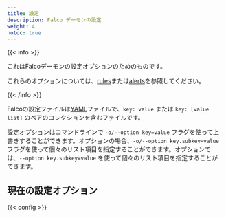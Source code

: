 ```yaml
---
title: 設定
description: Falco デーモンの設定
weight: 4
notoc: true
---
```


{{< info >}}

これはFalcoデーモンの設定オプションのためのものです。

これらのオプションについては、[rules](/jp/docs/rules)または[alerts](/jp/docs/alerts)を参照してください。

{{< /info >}}


Falcoの設定ファイルは[YAML](http://www.yaml.org/start.html)ファイルで、`key: value` または `key: [value list]` のペアのコレクションを含むファイルです。


設定オプションはコマンドラインで `-o/--option key=value` フラグを使って上書きすることができます。オプションの場合、`-o/--option key.subkey=value` フラグを使って個々のリスト項目を指定することができます。オプションでは、`--option key.subkey=value` を使って個々のリスト項目を指定することができます。

## 現在の設定オプション


[comment]: <> (@kris-nova: This data is loaded from the YAML file in data/en/config.yaml)
{{< config >}}

